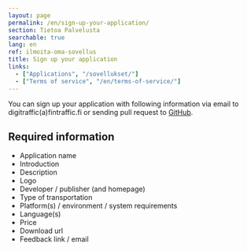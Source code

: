 ```yaml
---
layout: page
permalink: /en/sign-up-your-application/
section: Tietoa Palvelusta
searchable: true
lang: en
ref: ilmoita-oma-sovellus
title: Sign up your application
links:
  - ["Applications", "/sovellukset/"]
  - ["Terms of service", "/en/terms-of-service/"]
---
```


You can sign up your application with following information via email to
digitraffic(a)fintraffic.fi or sending pull request to
[GitHub](https://github.com/finnishtransportagency/digitraffic).

## Required information

- Application name
- Introduction
- Description
- Logo
- Developer / publisher (and homepage)
- Type of transportation
- Platform(s) / environment / system requirements
- Language(s)
- Price
- Download url
- Feedback link / email
